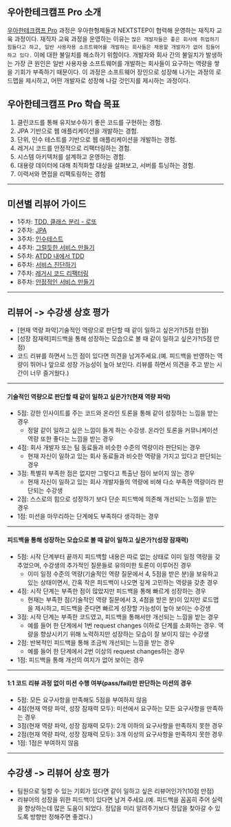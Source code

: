 ## 우아한테크캠프 Pro 소개
[우아한테크캠프 Pro](https://edu.nextstep.camp/c/lqsBs7x0) 과정은 우아한형제들과 NEXTSTEP이 협력해 운영하는 재직자 교육 과정이다. 
재직자 교육 과정을 운영하는 이유는 `많은 개발자들은 좋은 회사에 취업하기 힘들다고 하고, 일반 사용자용 소프트웨어를 개발하는 회사들은 채용할 개발자가 없어 힘들어하고 있다.` 이에 대한 불일치를 해소하기 위함이다. 개발자와 회사 간의 불일치가 발생하는 가장 큰 원인은 일반 사용자용 소프트웨어를 개발하는 회사들이 요구하는 역량을 쌓을 기회가 부족하기 때문이다. 이 과정은 소프트웨어 장인으로 성장해 나가는 과정의 로드맵을 제시하고, 어떤 개발자로 성장해 나갈 것인지를 제시하는 과정이다.

## 우아한테크캠프 Pro 학습 목표
1. 클린코드를 통해 유지보수하기 좋은 코드를 구현하는 경험.
2. JPA 기반으로 웹 애플리케이션을 개발하는 경험.
3. 단위, 인수 테스트를 기반으로 웹 애플리케이션을 개발하는 경험.
4. 레거시 코드를 안정적으로 리팩터링하는 경험.
5. 시스템 아키텍처를 설계하고 운영하는 경험.
6. 대용량 데이터에 대해 최적화할 대상을 살펴보고, 서버를 튜닝하는 경험.
7. 이력서와 면접을 리팩토링하는 경험

---
## 미션별 리뷰어 가이드
- 1주차: [TDD, 클래스 분리 - 로또](./lotto.md)
- 2주차: [JPA](./qna.md)
- 3주차: [인수테스트](./acceptance-test.md)
- 4주차: [그럴듯한 서비스 만들기](./subway-deploy.md)
- 5주차: [ATDD 내에서 TDD](./atdd-tdd.md)
- 6주차: [서비스 진단하기](./monitoring.md)
- 7주차: [레거시 코드 리팩터링](./legacy-code-refactoring.md)
- 8주차: [안정적인 서비스 만들기](./performance-refactoring.md)

---
## 리뷰어 -> 수강생 상호 평가
- [현재 역량 파악]기술적인 역량으로 판단할 때 같이 일하고 싶은가?(5점 만점)
- [성장 잠재력]피드백을 통해 성장하는 모습으로 볼 때 같이 일하고 싶은가?(5점 만점)
- 코드 리뷰를 하면서 느낀 점이 있다면 의견을 남겨주세요.(예. 피드백을 반영하는 역량이 뛰어나 앞으로 성장 가능성이 높아 보인다. 리뷰를 하면서 의견을 주고 받는 시간이 너무 즐거웠다.)

---
#### 기술적인 역량으로 판단할 때 같이 일하고 싶은가?(현재 역량 파악)
- 5점: 강한 인사이트를 주는 코드와 온라인 토론을 통해 같이 성장하는 느낌을 받는 경우
  - 정말 같이 일하고 싶은 느낌이 들게 하는 수강생. 온라인 토론을 커뮤니케이션 역량 또한 좋다는 느낌을 받는 경우
- 4점: 회사 개발자 또는 팀 동료들과 비슷한 수준의 역량이라 판단되는 경우
  - 현재 자신이 일하고 있는 회사 동료들과 비슷한 역량을 가지고 있다고 판단되는 경우
- 3점: 특별히 부족한 점은 없지만 그렇다고 특출난 점이 보이지 않는 경우
  - 현재 자신이 일하고 있는 회사 개발자들의 역량에 비해 다소 부족한 역량이라 판단되는 수강생
- 2점: 스스로의 힘으로 성장하기 보다 단순 피드백에 의존해 개선되는 느낌을 받는 경우
- 1점: 미션을 마무리하는 단계에도 부족하다 생각하는 경우

---
#### 피드백을 통해 성장하는 모습으로 볼 때 같이 일하고 싶은가?(성장 잠재력)
- 5점: 시작 단계부터 끝까지 피드백할 내용은 따로 없는 상태로 이미 일정 역량을 갖추었으며, 수강생의 추가적인 질문들로 유의미한 토론이 이루어진 경우
  - 이미 일정 수준의 역량(기술적인 역량 질문에서 4, 5점을 받은 분)을 보유하고 있는 상태이면서, 간혹 작은 피드백이 나오면 깊게 고민하는 역량을 갖춘 경우
- 4점: 시작 단계는 부족한 점이 많았지만 피드백을 통해 빠르게 성장하는 경우
  - 현재는 부족한 점(기술적인 역량 질문에서 3, 4점을 받은 분)이 있지만 로드맵을 제시하고, 피드백을 준다면 빠르게 성장할 가능성이 높아 보이는 수강생
- 3점: 시작 단계는 부족한 코드였고, 피드백을 통해서만 개선되는 느낌을 받는 경우
  - 예를 들어 한 단계에서 1번 request changes 이하로 단계를 소화하는 경우. 역량을 향상시키기 위해 노력하지만 성장하는 모습이 잘 보이지 않는 수강생
- 2점: 반복적인 피드백을 통해 조금씩 개선되는 느낌을 받는 경우
  - 예를 들어 한 단계에서 2번 이상의 request changes하는 경우
- 1점: 피드백을 통해 개선의 여지가 없어 보이는 경우

---
#### 1:1 코드 리뷰 과정 없이 미션 수행 여부(pass/fail)만 판단하는 미션의 경우
- 5점: 모든 요구사항을 만족해도 5점을 부여하지 않음
- 4점(현재 역량 파악, 성장 잠재력 모두): 미션에서 요구하는 모든 요구사항을 만족하는 경우
- 3점(현재 역량 파악, 성장 잠재력 모두): 2개 이하의 요구사항을 만족하지 못한 경우
- 2점(현재 역량 파악, 성장 잠재력 모두): 3개 이상의 요구사항을 만족하지 못한 경우
- 1점: 1점은 부여하지 않음

---
## 수강생 -> 리뷰어 상호 평가
- 팀원으로 일할 수 있는 기회가 있다면 같이 일하고 싶은 리뷰어인가?(10점 만점)
- 리뷰어의 성장을 위한 피드백이 있다면 남겨 주세요.(예. 피드백을 꼼꼼히 주어 실력을 향상하는데 많은 도움이 되었다. 정답을 미리 알려주기보다 정답을 찾아갈 수 있도록 방향만 정해주면 좋겠다.)
